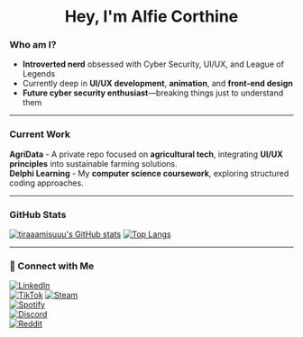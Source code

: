 <h1 align="center">Hey, I'm Alfie Corthine</h1>

### Who am I?  
- **Introverted nerd** obsessed with Cyber Security, UI/UX, and League of Legends  
- Currently deep in **UI/UX development**, **animation**, and **front-end design**  
- **Future cyber security enthusiast**—breaking things just to understand them  

---

### Current Work  
**AgriData** - A private repo focused on **agricultural tech**, integrating **UI/UX principles** into sustainable farming solutions.  
**Delphi Learning** - My **computer science coursework**, exploring structured coding approaches.  

---

### GitHub Stats  
[![tiraaamisuuu's GitHub stats](https://github-readme-stats.vercel.app/api?username=tiraaamisuuu)](https://github.com/anuraghazra/github-readme-stats) 
[![Top Langs](https://github-readme-stats.vercel.app/api/top-langs/?username=tiraaamisuuu)](https://github.com/anuraghazra/github-readme-stats)

---

### 🔗 Connect with Me  
[![LinkedIn](https://img.shields.io/badge/-LinkedIn-blue?style=flat&logo=linkedin)](https://www.linkedin.com/authwall?trk=bf&trkInfo=AQGS6kp5f_uqGQAAAZbJ7yhAeiNq6wfaCM5ML0znBGGUBb_-NBhWJ-mSsj5tTM3ygusNHCI4iYTW2EzahOqQKz-A6_P3oNrLY_rP54BW8dyWG8bOR9j0yLb32jcHKpILa0zybS0=&original_referer=&sessionRedirect=https%3A%2F%2Fwww.linkedin.com%2Fin%2Falfred-corthine-aa5851317%3Futm_source%3Dshare%26utm_campaign%3Dshare_via%26utm_content%3Dprofile%26utm_medium%3Dios_app)  
[![TikTok](https://img.shields.io/badge/-TikTok-black?style=flat&logo=tiktok)](https://www.tiktok.com/@tirraaamisuuu)
[![Steam](https://img.shields.io/badge/-Steam-darkblue?style=flat&logo=steam)](https://steamcommunity.com/id/tiraaamisuuu/)  
[![Spotify](https://img.shields.io/badge/-Spotify-green?style=flat&logo=spotify)](https://open.spotify.com/user/31hjhlr2vpv5g5omjx7phgmipt6e)  
[![Discord](https://img.shields.io/badge/-Discord-gray?style=flat&logo=discord)](discord.gg/users/1242418442263597077)  
[![Reddit](https://img.shields.io/badge/-Reddit-orange?style=flat&logo=reddit)](https://www.reddit.com/user/AlfieCorthine/)
